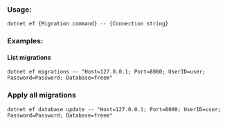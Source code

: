 ﻿### Usage:

```shell
dotnet ef {Migration command} -- {Connection string}
```

### Examples:

#### List migrations

```shell
dotnet ef migrations -- "Host=127.0.0.1; Port=8080; UserID=user; Password=Password; Database=freem"
```

### Apply all migrations

```shell
dotnet ef database update -- "Host=127.0.0.1; Port=8080; UserID=user; Password=Password; Database=freem"
```